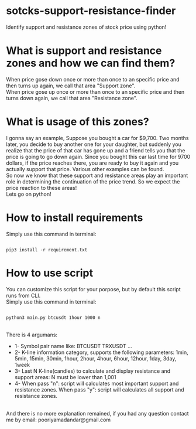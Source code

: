 # sotcks-support-resistance-finder
Identify support and resistance zones of stock price using python!
<h1>
What is support and resistance zones and how we can find them?
</h1>
When price gose down once or more than once to an specific price and then turns up again, we call that area "Support zone".
<br>
When price gose up once or more than once to an specific price and then turns down again, we call that area "Resistance zone".
<h1>
What is usage of this zones?
</h1>
I gonna say an example, Suppose you bought a car for $9,700. Two months later, you decide to buy another one for your daughter, but suddenly you realize that the price of that car has gone up and a friend tells you that the price is going to go down again. Since you bought this car last time for 9700 dollars, if the price reaches there, you are ready to buy it again and you actually support that price. Various other examples can be found.
<br>
So now we know that these support and resistance areas play an important role in determining the continuation of the price trend. So we expect the price reaction to these areas!
<br>
Lets go on python!
<h1>
How to install requirements
</h1>
Simply use this command in terminal:

```shell

pip3 install -r requirement.txt

```

<h1>
How to use script
</h1>
You can customize this script for your porpose, but by default this script runs from CLI.
<br>
Simply use this command in terminal:

```shell

python3 main.py btcusdt 1hour 1000 n

```

<br>
There is 4 argumans:
<br>
<ul>
<li>1- Symbol pair name like: BTCUSDT TRXUSDT ...</li>
<li>2- K-line information category, supports the following parameters: 1min, 5min, 15min, 30min, 1hour, 2hour, 4hour, 6hour, 12hour, 1day, 3day, 1week</li>
<li>3- Last N K-line(candles) to calculate and display resistance and support areas: N must be lower than 1,001</li>
<li>4- When pass "n": script will calculates most important support and resistance zones. When pass "y": script will calculates all support and resistance zones.</li>
</ul>
<br>
And there is no more explanation remained, if you had any question contact me by email: pooriyamadandar@gmail.com
